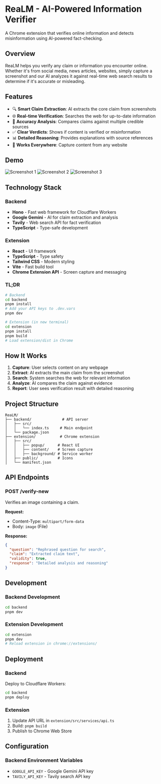 # ReaLM - AI-Powered Information Verifier

A Chrome extension that verifies online information and detects misinformation using AI-powered fact-checking.

## Overview

ReaLM helps you verify any claim or information you encounter online. Whether it's from social media, news articles, websites, simply capture a screenshot and our AI analyzes it against real-time web search results to determine if it's accurate or misleading.

## Features

- 🔍 **Smart Claim Extraction**: AI extracts the core claim from screenshots
- 🌐 **Real-time Verification**: Searches the web for up-to-date information
- 🎯 **Accuracy Analysis**: Compares claims against multiple credible sources
- ✅ **Clear Verdicts**: Shows if content is verified or misinformation
- 📊 **Detailed Reasoning**: Provides explanations with source references
- 🚀 **Works Everywhere**: Capture content from any website

## Demo

![Screenshot 1](extension/public/icons/Screenshot%202025-10-31%20230639.png)
![Screenshot 2](extension/public/icons/Screenshot%202025-10-31%20230927.png)
![Screenshot 3](extension/public/icons/Screenshot%202025-10-31%20230943.png)

## Technology Stack

### Backend
- **Hono** - Fast web framework for Cloudflare Workers
- **Google Gemini** - AI for claim extraction and analysis
- **Tavily** - Web search API for fact verification
- **TypeScript** - Type-safe development

### Extension
- **React** - UI framework
- **TypeScript** - Type safety
- **Tailwind CSS** - Modern styling
- **Vite** - Fast build tool
- **Chrome Extension API** - Screen capture and messaging

### TL;DR

```bash
# Backend
cd backend
pnpm install
# Add your API keys to .dev.vars
pnpm dev

# Extension (in new terminal)
cd extension
pnpm install
pnpm build
# Load extension/dist in Chrome
```

## How It Works

1. **Capture**: User selects content on any webpage
2. **Extract**: AI extracts the main claim from the screenshot
3. **Search**: System searches the web for relevant information
4. **Analyze**: AI compares the claim against evidence
5. **Report**: User sees verification result with detailed reasoning

## Project Structure

```
ReaLM/
├── backend/              # API server
│   ├── src/
│   │   └── index.ts     # Main endpoint
│   └── package.json
├── extension/           # Chrome extension
│   ├── src/
│   │   ├── popup/      # React UI
│   │   ├── content/    # Screen capture
│   │   ├── background/ # Service worker
│   ├── public/         # Icons
│   └── manifest.json
```

## API Endpoints

### POST /verify-new

Verifies an image containing a claim.

**Request:**
- Content-Type: `multipart/form-data`
- Body: `image` (File)

**Response:**
```json
{
  "question": "Rephrased question for search",
  "claim": "Extracted claim text",
  "validity": true,
  "response": "Detailed analysis and reasoning"
}
```

## Development

### Backend Development
```bash
cd backend
pnpm dev
```

### Extension Development
```bash
cd extension
pnpm dev
# Reload extension in chrome://extensions/
```

## Deployment

### Backend
Deploy to Cloudflare Workers:
```bash
cd backend
pnpm deploy
```

### Extension
1. Update API URL in `extension/src/services/api.ts`
2. Build: `pnpm build`
3. Publish to Chrome Web Store

## Configuration

### Backend Environment Variables
- `GOOGLE_API_KEY` - Google Gemini API key
- `TAVILY_API_KEY` - Tavily search API key